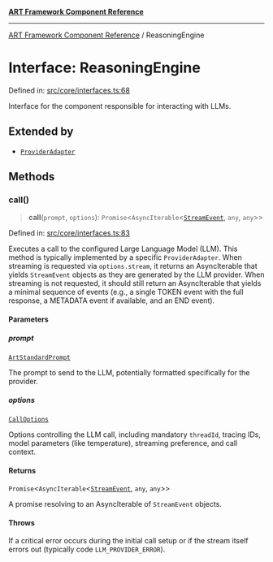 [**ART Framework Component Reference**](../README.md)

***

[ART Framework Component Reference](../README.md) / ReasoningEngine

# Interface: ReasoningEngine

Defined in: [src/core/interfaces.ts:68](https://github.com/hashangit/ART/blob/fe46dfaaacd3f198d9540925c3184fcab0f9c813/src/core/interfaces.ts#L68)

Interface for the component responsible for interacting with LLMs.

## Extended by

- [`ProviderAdapter`](ProviderAdapter.md)

## Methods

### call()

> **call**(`prompt`, `options`): `Promise`\<`AsyncIterable`\<[`StreamEvent`](StreamEvent.md), `any`, `any`\>\>

Defined in: [src/core/interfaces.ts:83](https://github.com/hashangit/ART/blob/fe46dfaaacd3f198d9540925c3184fcab0f9c813/src/core/interfaces.ts#L83)

Executes a call to the configured Large Language Model (LLM).
This method is typically implemented by a specific `ProviderAdapter`.
When streaming is requested via `options.stream`, it returns an AsyncIterable
that yields `StreamEvent` objects as they are generated by the LLM provider.
When streaming is not requested, it should still return an AsyncIterable
that yields a minimal sequence of events (e.g., a single TOKEN event with the full response,
a METADATA event if available, and an END event).

#### Parameters

##### prompt

[`ArtStandardPrompt`](../type-aliases/ArtStandardPrompt.md)

The prompt to send to the LLM, potentially formatted specifically for the provider.

##### options

[`CallOptions`](CallOptions.md)

Options controlling the LLM call, including mandatory `threadId`, tracing IDs, model parameters (like temperature), streaming preference, and call context.

#### Returns

`Promise`\<`AsyncIterable`\<[`StreamEvent`](StreamEvent.md), `any`, `any`\>\>

A promise resolving to an AsyncIterable of `StreamEvent` objects.

#### Throws

If a critical error occurs during the initial call setup or if the stream itself errors out (typically code `LLM_PROVIDER_ERROR`).
